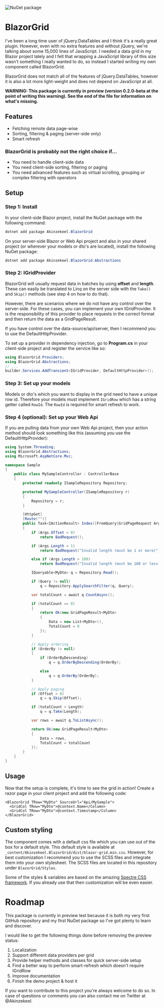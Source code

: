 ![NuGet package](https://github.com/Akinzekeel/BlazorGrid/workflows/Publish%20main%20project%20to%20NuGet/badge.svg)

# BlazorGrid
I've been a long time user of jQuery.DataTables and I think it's a really great plugin. However, even with no extra features and without jQuery, we're talking about some 15,000 lines of JavaScript. I needed a data grid in my Blazor project lately and I felt that wrapping a JavaScript library of this size wasn't something I really wanted to do, so instead I started writing my own component called BlazorGrid.

BlazorGrid does not match all of the features of jQuery.DataTables, however it is also a lot more light-weight and does not depend on JavaScript at all.

**WARNING: This package is currently in preview (version 0.2.0-beta at the point of writing this warning). See the end of the file for information on what's missing.**

## Features
- Fetching remote data page-wise
- Sorting, filtering & paging (server-side only)
- Smart refresh

### BlazorGrid is probably not the right choice if...
- You need to handle client-side data
- You need client-side sorting, filtering or paging
- You need advanced features such as virtual scrolling, grouping or complex filtering with operators

## Setup
### Step 1: Install
In your client-side Blazor project, install the NuGet package with the following command: 
```powershell
dotnet add package Akinzekeel.BlazorGrid
```

On your server-side Blazor or Web Api project and also in your shared project (or wherever your models or dto's are located), install the following NuGet package:
```powershell
dotnet add package Akinzekeel.BlazorGrid.Abstractions
```

### Step 2: IGridProvider
BlazorGrid will usually request data in batches by using **offset** and **length**. These can easily be translated to Linq on the server side with the `Take()` and `Skip()` methods (see step 4 on how to do that).

However, there are scenarios where we do not have any control over the server-side. For these cases, you can implement your own IGridProvider. It is the responsibility of this provider to place requests in the correct format and then return the data as a GridPageResult<T>.
  
If you have control over the data-source/api/server, then I recommend you to use the DefaultHttpProvider.

To set up a provider in dependency injection, go to **Program.cs** in your client-side project and register the service like so:

```c#
using BlazorGrid.Providers;
using BlazorGrid.Abstractions;
// ...
builder.Services.AddTransient<IGridProvider, DefaultHttpProvider>();
``` 

### Step 3: Set up your models
Models or dto's which you want to display in the grid need to have a unique row id. Therefore your models must implement `IGridRow` which has a string getter called `RowId`. The `RowId` is required for smart refresh to work.

### Step 4 (optional): Set up your Web Api
If you are pulling data from your own Web Api project, then your action method should look something like this (assuming you use the DefaultHttpProvider):
```c#
using System.Threading;
using BlazorGrid.Abstractions;
using Microsoft.AspNetCore.Mvc;

namespace Sample
{
    public class MySampleController : ControllerBase
    {
        protected readonly ISampleRepository Repository;

        protected MySampleController(ISampleRepository r)
        {
            Repository = r;
        }

        [HttpGet]
        [Route("")]
        public Task<IActionResult> Index([FromQuery]GridPageRequest Args)
        {
            if (Args.Offset < 0)
                return BadRequest();

            if (Args.Length < 1)
                return BadRequest("Invalid length (must be 1 or more)");

            else if (Args.Length > 100)
                return BadRequest("Invalid length (must be 100 or less)");

            IQueryable<MyDto> q = Repository.Read();

            if (Query != null)
                q = Repository.ApplySearchFilter(q, Query);

            var totalCount = await q.CountAsync();

            if (totalCount == 0)
            {
                return Ok(new GridPageResult<MyDto>
                {
                    Data = new List<MyDto>(),
                    TotalCount = 0
                });
            }

            // Apply ordering
            if (OrderBy != null)
            {
                if (OrderByDescending)
                    q = q.OrderByDescending(OrderBy);

                else
                    q = q.OrderBy(OrderBy);
            }

            // Apply paging
            if (Offset > 0)
                q = q.Skip(Offset);

            if (totalCount > Length)
                q = q.Take(Length);

            var rows = await q.ToListAsync();

            return Ok(new GridPageResult<MyDto>
            {
                Data = rows,
                TotalCount = totalCount
            });
        }
    }
}
```

## Usage
Now that the setup is complete, it's time to see the grid in action! Create a razor page in your client project and add the following code:
```razor
<BlazorGrid TRow="MyDto" SourceUrl="Api/MySample">
  <GridCol TRow="MyDto">@context.Name</Column>
  <GridCol TRow="MyDto">@context.Timestamp</Column>
</BlazorGrid>
```

## Custom styling
The component comes with a default css file which you can use out of the box for a default style. This default style is available at `_content/Akinzekeel.BlazorGrid/dist/blazor-grid.min.css`. However, for best customization I recommend you to use the SCSS files and integrate them into your own stylesheet. The SCSS files are located in this repository under `BlazorGrid/Styles`.

Some of the styles & variables are based on the amazing [Spectre CSS framework](https://picturepan2.github.io/spectre/). If you already use that then customization will be even easier.

# Roadmap
This package is currently in preview lest because it is both my very first GitHub repository and my first NuGet package so I've got plenty to learn and discover. 

I would like to get the following things done before removing the preview status:
1. Localization
1. Support different data providers per grid
1. Provide helper methods and classes for quick server-side setup
1. Find a better way to perform smart-refresh which doesn't require IGridRow
1. Improve documentation
1. Finish the demo project & host it

If you want to contribute to this project you're always welcome to do so. In case of questions or comments you can also contact me on Twitter at @Akinzekeel.
